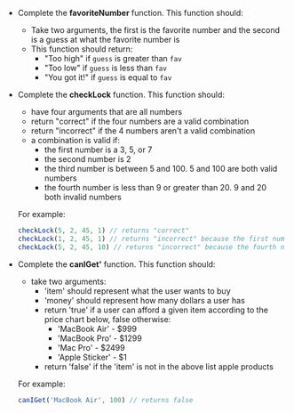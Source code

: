 - Complete the **favoriteNumber** function. This function should:
    - Take two arguments, the first is the favorite number and the second is a guess at what the favorite number is
    - This function should return:
        - "Too high" if `guess` is greater than `fav` 
        - "Too low" if `guess` is less than `fav` 
        - "You got it!" if `guess` is equal to `fav`

- Complete the **checkLock** function. This function should:
    - have four arguments that are all numbers
    - return "correct" if the four numbers are a valid combination
    - return "incorrect" if the 4 numbers aren't a valid combination
    - a combination is valid if:
        - the first number is a 3, 5, or 7
        - the second number is 2
        - the third number is between 5 and 100. 5 and 100 are both valid numbers
        - the fourth number is less than 9 or greater than 20. 9 and 20 both invalid numbers
    
    For example:
    
    ```javascript
    checkLock(5, 2, 45, 1) // returns "correct"
    checkLock(1, 2, 45, 1) // returns "incorrect" because the first number isn't a 3, 5, or 7
    checkLock(5, 2, 45, 10) // returns "incorrect" because the fourth number is betwen 9 and 20
    ```

- Complete the **canIGet'** function. This function should:
    - take two arguments:
        - 'item' should represent what the user wants to buy
        - 'money' should represent how many dollars a user has
        - return 'true' if a user can afford a given item according to the price chart below, false otherwise:
            - 'MacBook Air' - $999
            - 'MacBook Pro' - $1299
            - 'Mac Pro' - $2499
            - 'Apple Sticker' - $1
        - return 'false' if the 'item' is not in the above list apple products

    For example:
    
    ```javascript
    canIGet('MacBook Air', 100) // returns false
    ```

